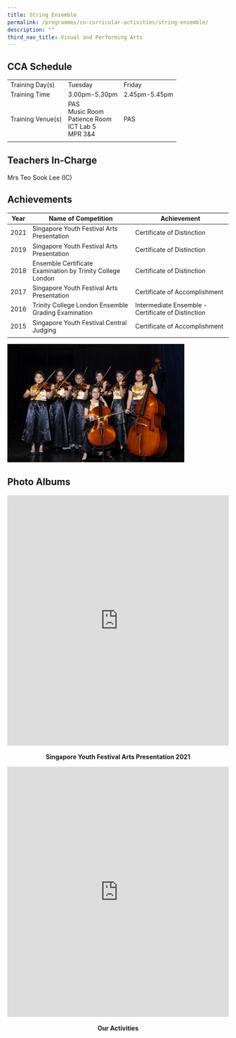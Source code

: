 ```yaml
---
title: String Ensemble
permalink: /programmes/co-curricular-activities/string-ensemble/
description: ""
third_nav_title: Visual and Performing Arts
---
```

CCA Schedule
------------

| | | |
| --- | --- | --- | 
| Training Day(s) | Tuesday | Friday | 
| Training Time | 3.00pm-5.30pm | 2.45pm-5.45pm |
| Training Venue(s) | PAS <br> Music Room <br> Patience Room <br> ICT Lab 5 <br> MPR 3&4 | PAS | 
| | |

Teachers In-Charge
------------------

Mrs Teo Sook Lee (IC)


Achievements
------------

| Year | Name of Competition | Achievement |
| --- | --- | --- |
| 2021 | Singapore Youth Festival Arts Presentation | Certificate of Distinction |
| 2019 | Singapore Youth Festival Arts Presentation | Certificate of Distinction |
| 2018 | Ensemble Certificate Examination by Trinity College London | Certificate of Distinction |
| 2017 | Singapore Youth Festival Arts Presentation | Certificate of Accomplishment |
| 2016 | Trinity College London Ensemble Grading Examination | Intermediate Ensemble - Certificate of Distinction |
| 2015 | Singapore Youth Festival Central Judging | Certificate of Accomplishment |
| | | |

<img style="width:80%" src="/images/strings1_VR9cUn.jpg">

Photo Albums
------------

<iframe src="https://docs.google.com/presentation/d/e/2PACX-1vRmOozlVZKB03N2jcemA1E3-PT7PC9RwpXQyXzs1qiPIyrAZh6i8qmQa_J_luFzyEQkpewznetJlnN3/embed?start=false&amp;loop=false&amp;delayms=3000" frameborder="0" width="100%" height="569" allowfullscreen="true"></iframe>

<p align="center"><b>Singapore Youth Festival Arts Presentation 2021</b></p>

<iframe allowfullscreen="true" height="569" width="100%" frameborder="0" src="https://docs.google.com/presentation/d/e/2PACX-1vQaWcieGx5P8qn6CJWwvIcTKbNPJrUGkLuRKpI0mNqzlsYGJ7EYx_pTI7e4kjiUi1cqKd8oUtsMoAgT/embed?start=false&amp;loop=false&amp;delayms=3000"></iframe>

<p align="center"><b>Our Activities</b></p>